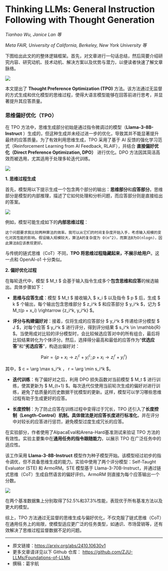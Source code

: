 # Thinking LLMs: General Instruction Following with Thought Generation

*Tianhao Wu, Janice Lan 等*

*Meta FAIR, University of California, Berkeley, New York University 等*

下图给出此文的的整体逻辑框架。首先，对文章进行一句话总结，然后简要介绍研究内容、研究动机、技术动机、解决方案以及优势与潜力，以便读者快速了解文章脉络。

![](https://fastly.jsdelivr.net/gh/bucketio/img0@main/2024/10/18/1729222986175-46fd263f-d887-424a-b9e9-79f275f592e1.png)

本文提出了 **Thought Preference Optimization (TPO)** 方法。该方法通过无监督的方式生成和优化模型的思维过程，使得大语言模型能够在回答前进行思考，并显著提升其应答质量。

### 思维偏好优化（TPO）

在 TPO 方法中，思维生成部分初始是通过指令微调过的模型（**Llama-3-8B-Instruct** ）生成的，但这种生成并未经过进一步的优化，导致其并不能显著提升最终的应答质量。为了有效利用思维生成，TPO 采用了基于 AI 反馈的强化学习范式（Reinforcement Learning from AI Feedback, RLAIF），并结合 **直接偏好优化（Direct Preference Optimization, DPO）** 进行优化。DPO 方法因其简洁高效而被选用，尤其适用于处理多轮迭代训练。

![](https://fastly.jsdelivr.net/gh/bucketio/img9@main/2024/10/18/1729222403230-3cd2eff6-34f8-4474-ac17-fd34d03790d6.png)

**1. 思维过程生成**

首先，模型用以下提示生成一个包含两个部分的输出：**思维部分**和**应答部分**。思维部分是模型的内部推理，描述了它如何处理和分析问题，而应答部分则是直接给出的答案。

![](https://fastly.jsdelivr.net/gh/bucketio/img10@main/2024/10/18/1729222414658-9a5745f2-aaaa-4ba5-b9d9-52bfb976785e.png)

例如，模型可能生成如下的**内部思维过程**：

```text
这个问题要求我比较两种算法的效率。我可以从它们的时间复杂度开始入手，考虑输入规模的变化对其性能的影响。假设输入规模较大，算法A的复杂度为 O(n^2)，而算法B为O(nlogn)，因此算法B应该表现更好。
```

与传统的链式思维（CoT）不同，**TPO 将思维过程隐藏起来，不展示给用户**。这一点和 OpenAI-o1 十分类似。

**2. 偏好优化过程**

在每轮迭代中，模型 $ M_t $ 会基于输入指令生成多个**包含思维和应答**的候选输出。具体步骤如下：

- **思维与应答生成**：模型 $ M_t $ 接收输入 $ x_i $ 以及指令 $ p $ 后，生成 $ k $ 个输出，每个输出包含思维部分 $ z_i^k $ 和应答部分 $ y_i^k $，记为 $ M_t(p + x_i) \rightarrow \{z_i^k, y_i^k\} $。

- **评分与构建偏好对**：接着，仅将生成的应答部分 $ y_i^k $ 传递给评分模型 $ J $，对每个应答 $ y_i^k $ 进行评分，得到评分结果 $ s_i^k \in \mathbb{R} $。当使用成对比较的评分模型时，会比较候选应答对中的所有组合，最后将比较结果转化为个体评分。然后，选择得分最高和最低的应答作为“**优选应答**”和“**劣选应答**”，构造出偏好对：

$$
	\text{Pair} = \{p + x_i \rightarrow z_i^c + y_i^c; p + x_i \rightarrow z_i^r + y_i^r\}
$$

其中，$ c = \arg \max s_i^k $，$ r = \arg \min s_i^k $。
    
- **迭代训练**：有了偏好对之后，利用 DPO 损失函数对当前模型 $ M_t $ 进行训练，使其更新为 $ M_{t+1} $。每次迭代仅使用当前轮次生成的偏好对进行训练，避免了低质量的历史数据干扰模型的更新。这样，模型可以学习哪些思维过程有助于生成更好的应答。

- **长度控制**：为了防止应答在训练过程中变得过于冗长，TPO 还引入了**长度控制（Length-Control）**机制。具体做法是对应答长度进行**标准化**，并在评分中对较长的应答进行惩罚，避免模型过度生成冗长的应答。

在实验部分，作者使用了AlpacaEval和Arena-Hard基准测试来验证 TPO 方法的有效性。实验主要集中在**通用任务的指令跟随能力**，以展示 TPO 在广泛任务中的适应性。

该工作采用 **Llama-3-8B-Instruct** 模型作为种子模型开始。该模型经过初步的指令调优，但不具备思维生成的能力。实验中使用了两个评分模型：Self-Taught Evaluator (STE) 和 ArmoRM。STE 模型基于 Llama-3-70B-Instruct，并通过链式思维（CoT）生成自然语言的偏好评价。ArmoRM 则直接为每个应答输出一个分数。

![](https://fastly.jsdelivr.net/gh/bucketio/img5@main/2024/10/18/1729222453370-71854e4c-930d-45ae-865c-a480100bf22a.png)

在两个基准数据集上分别取得了52.5%和37.3%性能，表现优于所有基准方法以及更大的模型。

综上，TPO 方法通过无监督的思维生成与偏好优化，不仅克服了链式思维（CoT）在通用任务上的局限，使模型适应更广泛的任务类型，如通识、市场营销等，还有效解决了思维过程监督数据不足的问题。

---

- 原文链接：https://arxiv.org/abs/2410.10630v1
- 更多文章请详见以下 Github 仓库：
https://github.com/ZJU-LLMs/Foundations-of-LLMs
- 撰稿：葛宇航

